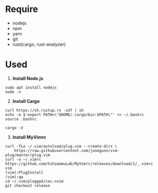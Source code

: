 # Require
- nodejs</br>
- npm</br>
- yarn</br>
- git</br>
- rust(cargo, rust-analyzer)</br>
# Used
1. **Install Node.js**
```
sudo apt install nodejs
node -v
```
2. **Install Cargo**
```
curl https://sh.rustup.rs -sSf | sh
echo -e $'export PATH=\"$HOME/.cargo/bin:$PATH\"' >> ~/.bashrc
source .bashrc
```
```
cargo -V
```
3. **Install MyVimrc**
```
curl -fLo ~/.vim/autoload/plug.vim --create-dirs \
    https://raw.githubusercontent.com/junegunn/vim-plug/master/plug.vim
curl -o ~/.vimrc https://github.com/hihimamuLab/MyVimrc/releases/download/1/_.vimrc
vim
(vim):PlugInstall
(vim):qa
cd ~/.vim/plugged/coc.nvim
git checkout release
```
